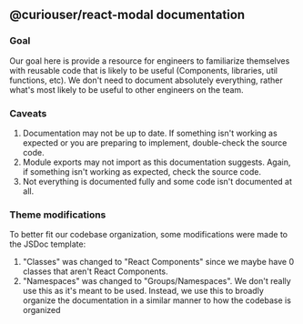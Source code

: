 ## @curiouser/react-modal documentation
### Goal
Our goal here is provide a resource for engineers to familiarize themselves
with reusable code that is likely to be useful (Components, libraries, util functions, etc).
We don't need to document absolutely everything, rather what's most likely to be
useful to other engineers on the team.

### Caveats
1. Documentation may not be up to date. If something isn't working as expected or
you are preparing to implement, double-check the source code.
1. Module exports may not import as this documentation suggests. Again, if something
isn't working as expected, check the source code.
1. Not everything is documented fully and some code isn't documented at all.

### Theme modifications
To better fit our codebase organization, some modifications were made to the JSDoc
template:
1. "Classes" was changed to "React Components" since we maybe have 0 classes that
aren't React Components.
1. "Namespaces" was changed to "Groups/Namespaces". We don't really use this as it's
meant to be used. Instead, we use this to broadly organize the documentation in a
similar manner to how the codebase is organized
